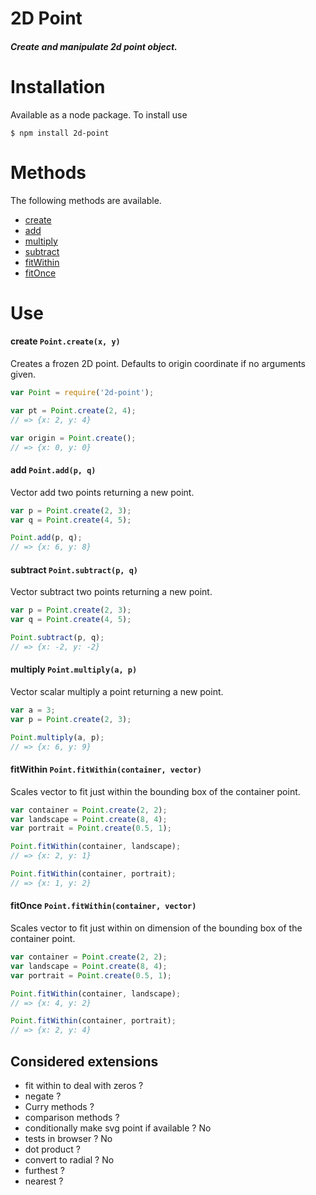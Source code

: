 2D Point
========

##### Create and manipulate 2d point object.

Installation
============

Available as a node package. To install use

```
$ npm install 2d-point
```

Methods
=======

The following methods are available.
- [create](#user-content-create-pointcreatex-y)
- [add](#user-content-add-pointaddp-q)
- [multiply](#user-content-subtract-pointsubtractp-q)
- [subtract](#user-content-multiply-pointmultiplya-p)
- [fitWithin](#user-content-fitwithin-pointfitwithincontainer-vector)
- [fitOnce](#user-content-fitonce-pointfitwithincontainer-vector)

Use
===

#### create `Point.create(x, y)`
Creates a frozen 2D point. Defaults to origin coordinate if no arguments given.

```js
var Point = require('2d-point');

var pt = Point.create(2, 4);
// => {x: 2, y: 4}

var origin = Point.create();
// => {x: 0, y: 0}
```

#### add `Point.add(p, q)`
Vector add two points returning a new point.

```js
var p = Point.create(2, 3);
var q = Point.create(4, 5);

Point.add(p, q);
// => {x: 6, y: 8}
```

#### subtract `Point.subtract(p, q)`
Vector subtract two points returning a new point.

```js
var p = Point.create(2, 3);
var q = Point.create(4, 5);

Point.subtract(p, q);
// => {x: -2, y: -2}
```

#### multiply `Point.multiply(a, p)`
Vector scalar multiply a point returning a new point.

```js
var a = 3;
var p = Point.create(2, 3);

Point.multiply(a, p);
// => {x: 6, y: 9}
```

#### fitWithin `Point.fitWithin(container, vector)`
Scales vector to fit just within the bounding box of the container point.

```js
var container = Point.create(2, 2);
var landscape = Point.create(8, 4);
var portrait = Point.create(0.5, 1);

Point.fitWithin(container, landscape);
// => {x: 2, y: 1}

Point.fitWithin(container, portrait);
// => {x: 1, y: 2}
```

#### fitOnce `Point.fitWithin(container, vector)`
Scales vector to fit just within on dimension of the bounding box of the container point.

```js
var container = Point.create(2, 2);
var landscape = Point.create(8, 4);
var portrait = Point.create(0.5, 1);

Point.fitWithin(container, landscape);
// => {x: 4, y: 2}

Point.fitWithin(container, portrait);
// => {x: 2, y: 4}
```

## Considered extensions 

- fit within to deal with zeros ?
- negate ?
- Curry methods ?
- comparison methods ?
- conditionally make svg point if available ? No
- tests in browser ? No
- dot product ?
- convert to radial ? No
- furthest ?
- nearest ?

